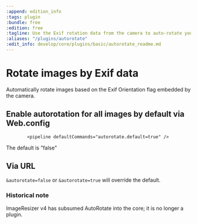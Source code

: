 ```yaml
---
:append: edition_info
:tags: plugin
:bundle: free
:edition: free
:tagline: Use the Exif rotation data from the camera to auto-rotate your images.
:aliases: "/plugins/autorotate"
:edit_info: develop/core/plugins/basic/autorotate_readme.md
---
```


# Rotate images by Exif data

Automatically rotate images based on the Exif Orientation flag embedded by the camera.

## Enable autorotation for all images by default via Web.config

            <pipeline defaultCommands="autorotate.default=true" />


The default is "false"

## Via URL 

`&autorotate=false` or `&autorotate=true` will override the default. 


### Historical note

ImageResizer v4 has subsumed AutoRotate into the core; it is no longer a plugin.